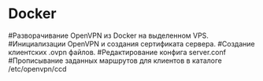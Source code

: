 # Docker
#Разворачивание OpenVPN из Docker на выделенном VPS.
#Инициализации OpenVPN и создания сертификата сервера.
#Создание клиентских .ovpn файлов.
#Редактирование конфига server.conf
#Прописывание заданных маршрутов для клиентов в каталоге /etc/openvpn/ccd
